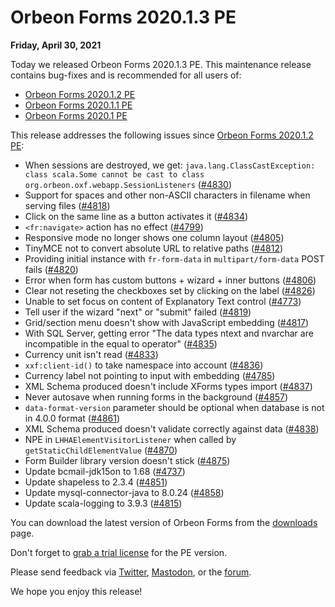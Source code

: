 # Orbeon Forms 2020.1.3 PE

__Friday, April 30, 2021__

Today we released Orbeon Forms 2020.1.3 PE. This maintenance release contains bug-fixes and is recommended for all users of:

- [Orbeon Forms 2020.1.2 PE](orbeon-forms-2020.1.2.md)
- [Orbeon Forms 2020.1.1 PE](orbeon-forms-2020.1.1.md) 
- [Orbeon Forms 2020.1 PE](orbeon-forms-2020.1.md)

This release addresses the following issues since [Orbeon Forms 2020.1.2 PE](orbeon-forms-2020.1.2.md):

- When sessions are destroyed, we get: `java.lang.ClassCastException: class scala.Some cannot be cast to class org.orbeon.oxf.webapp.SessionListeners` ([\#4830](https://github.com/orbeon/orbeon-forms/issues/4830))
- Support for spaces and other non-ASCII characters in filename when serving files ([\#4818](https://github.com/orbeon/orbeon-forms/issues/4818))
- Click on the same line as a button activates it ([\#4834](https://github.com/orbeon/orbeon-forms/issues/4834))
- `<fr:navigate>` action has no effect ([\#4799](https://github.com/orbeon/orbeon-forms/issues/4799))
- Responsive mode no longer shows one column layout ([\#4805](https://github.com/orbeon/orbeon-forms/issues/4805))
- TinyMCE not to convert absolute URL to relative paths ([\#4812](https://github.com/orbeon/orbeon-forms/issues/4812))
- Providing initial instance with `fr-form-data` in `multipart/form-data` POST fails ([\#4820](https://github.com/orbeon/orbeon-forms/issues/4820))
- Error when form has custom buttons + wizard + inner buttons ([\#4806](https://github.com/orbeon/orbeon-forms/issues/4806))
- Clear not reseting the checkboxes set by clicking on the label ([\#4826](https://github.com/orbeon/orbeon-forms/issues/4826))
- Unable to set focus on content of Explanatory Text control ([\#4773](https://github.com/orbeon/orbeon-forms/issues/4773))
- Tell user if the wizard "next" or "submit" failed ([\#4819](https://github.com/orbeon/orbeon-forms/issues/4819))
- Grid/section menu doesn't show with JavaScript embedding ([\#4817](https://github.com/orbeon/orbeon-forms/issues/4817))
- With SQL Server, getting error "The data types ntext and nvarchar are incompatible in the equal to operator" ([\#4835](https://github.com/orbeon/orbeon-forms/issues/4835))
- Currency unit isn't read ([\#4833](https://github.com/orbeon/orbeon-forms/issues/4833))
- `xxf:client-id()` to take namespace into account ([\#4836](https://github.com/orbeon/orbeon-forms/issues/4836))
- Currency label not pointing to input with embedding ([\#4785](https://github.com/orbeon/orbeon-forms/issues/4785))
- XML Schema produced doesn't include XForms types import ([\#4837](https://github.com/orbeon/orbeon-forms/issues/4837))
- Never autosave when running forms in the background ([\#4857](https://github.com/orbeon/orbeon-forms/issues/4857))
- `data-format-version` parameter should be optional when database is not in 4.0.0 format ([\#4861](https://github.com/orbeon/orbeon-forms/issues/4861))
- XML Schema produced doesn't validate correctly against data ([\#4838](https://github.com/orbeon/orbeon-forms/issues/4838))
- NPE in `LHHAElementVisitorListener` when called by `getStaticChildElementValue` ([\#4870](https://github.com/orbeon/orbeon-forms/issues/4870))
- Form Builder library version doesn't stick ([\#4875](https://github.com/orbeon/orbeon-forms/issues/4875))
- Update bcmail-jdk15on to 1.68 ([\#4737](https://github.com/orbeon/orbeon-forms/issues/4737))
- Update shapeless to 2.3.4 ([\#4851](https://github.com/orbeon/orbeon-forms/issues/4851))
- Update mysql-connector-java to 8.0.24 ([\#4858](https://github.com/orbeon/orbeon-forms/issues/4858))
- Update scala-logging to 3.9.3 ([\#4815](https://github.com/orbeon/orbeon-forms/issues/4815))

You can download the latest version of Orbeon Forms from the [downloads](https://www.orbeon.com/download) page.

Don't forget to [grab a trial license](https://prod.orbeon.com/prod/fr/orbeon/register/new) for the PE version.

Please send feedback via [Twitter](https://twitter.com/orbeon), [Mastodon](https://mastodon.social/@orbeon), or the [forum](https://www.orbeon.com/community).

We hope you enjoy this release!
